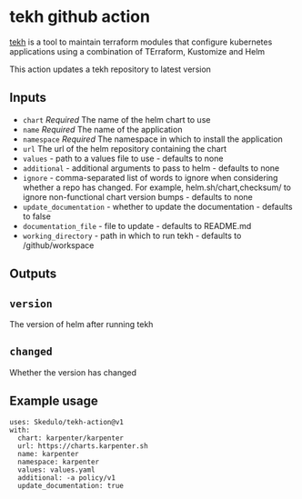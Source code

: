 # tekh github action

[tekh](https://github.com/Skedulo/tekh) is a tool to maintain terraform modules
that configure kubernetes applications using a combination of TErraform,
Kustomize and Helm

This action updates a tekh repository to latest version

## Inputs

* `chart` *Required* The name of the helm chart to use
* `name` *Required* The name of the application
* `namespace` *Required* The namespace in which to install the application
* `url` The url of the helm repository containing the chart
* `values` - path to a values file to use - defaults to none
* `additional` - additional arguments to pass to helm - defaults to none
* `ignore` - comma-separated list of words to ignore when considering whether
  a repo has changed. For example, helm.sh/chart,checksum/ to ignore
  non-functional chart version bumps - defaults to none
* `update_documentation` - whether to update the documentation - defaults to false
* `documentation_file` - file to update - defaults to README.md
* `working_directory` - path in which to run tekh - defaults to /github/workspace

## Outputs

## `version`

The version of helm after running tekh

## `changed`

Whether the version has changed

## Example usage

```
uses: Skedulo/tekh-action@v1
with:
  chart: karpenter/karpenter
  url: https://charts.karpenter.sh
  name: karpenter
  namespace: karpenter
  values: values.yaml
  additional: -a policy/v1
  update_documentation: true
```

